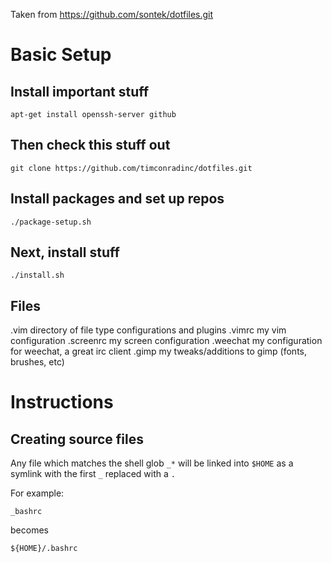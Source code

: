 Taken from  https://github.com/sontek/dotfiles.git

# Basic Setup
## Install important stuff

    apt-get install openssh-server github

## Then check this stuff out
    
    git clone https://github.com/timconradinc/dotfiles.git

## Install packages and set up repos

    ./package-setup.sh

## Next, install stuff

    ./install.sh

## Files
.vim
    directory of file type configurations and plugins
.vimrc
    my vim configuration
.screenrc
    my screen configuration
.weechat
    my configuration for weechat, a great irc client
.gimp
    my tweaks/additions to gimp (fonts, brushes, etc)

# Instructions
## Creating source files
Any file which matches the shell glob `_*` will be linked into `$HOME` as a symlink with the first `_`  replaced with a `.`

For example:

    _bashrc

becomes

    ${HOME}/.bashrc
